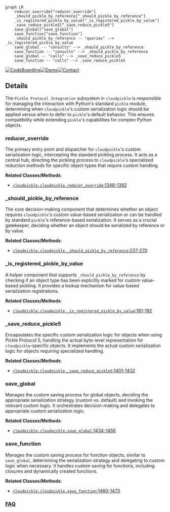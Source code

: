 ```mermaid
graph LR
    reducer_override["reducer_override"]
    _should_pickle_by_reference["_should_pickle_by_reference"]
    _is_registered_pickle_by_value["_is_registered_pickle_by_value"]
    _save_reduce_pickle5["_save_reduce_pickle5"]
    save_global["save_global"]
    save_function["save_function"]
    _should_pickle_by_reference -- "queries" --> _is_registered_pickle_by_value
    save_global -- "consults" --> _should_pickle_by_reference
    save_function -- "consults" --> _should_pickle_by_reference
    save_global -- "calls" --> _save_reduce_pickle5
    save_function -- "calls" --> _save_reduce_pickle5
```

[![CodeBoarding](https://img.shields.io/badge/Generated%20by-CodeBoarding-9cf?style=flat-square)](https://github.com/CodeBoarding/GeneratedOnBoardings)[![Demo](https://img.shields.io/badge/Try%20our-Demo-blue?style=flat-square)](https://www.codeboarding.org/demo)[![Contact](https://img.shields.io/badge/Contact%20us%20-%20contact@codeboarding.org-lightgrey?style=flat-square)](mailto:contact@codeboarding.org)

## Details

The `Pickle Protocol Integration` subsystem in `cloudpickle` is responsible for managing the interaction with Python's standard `pickle` module, determining when `cloudpickle`'s custom serialization logic should be applied versus when to defer to `pickle`'s default behavior. This ensures compatibility while extending `pickle`'s capabilities for complex Python objects.

### reducer_override
The primary entry point and dispatcher for `cloudpickle`'s custom serialization logic, intercepting the standard pickling process. It acts as a central hub, directing the pickling process to `cloudpickle`'s specialized reduction methods for specific object types that require custom handling.


**Related Classes/Methods**:

- <a href="https://github.com/cloudpipe/cloudpickle/blob/master/cloudpickle/cloudpickle.py#L1348-L1392" target="_blank" rel="noopener noreferrer">`cloudpickle.cloudpickle.reducer_override`:1348-1392</a>


### _should_pickle_by_reference
The core decision-making component that determines whether an object requires `cloudpickle`'s custom value-based serialization or can be handled by standard `pickle`'s reference-based serialization. It serves as a crucial gatekeeper, deciding whether an object should be serialized by reference or by value.


**Related Classes/Methods**:

- <a href="https://github.com/cloudpipe/cloudpickle/blob/master/cloudpickle/cloudpickle.py#L237-L270" target="_blank" rel="noopener noreferrer">`cloudpickle.cloudpickle._should_pickle_by_reference`:237-270</a>


### _is_registered_pickle_by_value
A helper component that supports `_should_pickle_by_reference` by checking if an object type has been explicitly marked for custom value-based pickling. It provides a lookup mechanism for value-based serialization registrations.


**Related Classes/Methods**:

- <a href="https://github.com/cloudpipe/cloudpickle/blob/master/cloudpickle/cloudpickle.py#L181-L192" target="_blank" rel="noopener noreferrer">`cloudpickle.cloudpickle._is_registered_pickle_by_value`:181-192</a>


### _save_reduce_pickle5
Encapsulates the specific custom serialization logic for objects when using Pickle Protocol 5, handling the actual byte-level representation for `cloudpickle`-specific objects. It implements the actual custom serialization logic for objects requiring specialized handling.


**Related Classes/Methods**:

- <a href="https://github.com/cloudpipe/cloudpickle/blob/master/cloudpickle/cloudpickle.py#L1401-L1432" target="_blank" rel="noopener noreferrer">`cloudpickle.cloudpickle._save_reduce_pickle5`:1401-1432</a>


### save_global
Manages the custom saving process for global objects, deciding the appropriate serialization strategy (custom vs. default) and invoking the relevant custom logic. It orchestrates decision-making and delegates to appropriate custom serialization logic.


**Related Classes/Methods**:

- <a href="https://github.com/cloudpipe/cloudpickle/blob/master/cloudpickle/cloudpickle.py#L1434-L1456" target="_blank" rel="noopener noreferrer">`cloudpickle.cloudpickle.save_global`:1434-1456</a>


### save_function
Manages the custom saving process for function objects, similar to `save_global`, determining the serialization strategy and delegating to custom logic when necessary. It handles custom saving for functions, including closures and dynamically created functions.


**Related Classes/Methods**:

- <a href="https://github.com/cloudpipe/cloudpickle/blob/master/cloudpickle/cloudpickle.py#L1460-L1473" target="_blank" rel="noopener noreferrer">`cloudpickle.cloudpickle.save_function`:1460-1473</a>




### [FAQ](https://github.com/CodeBoarding/GeneratedOnBoardings/tree/main?tab=readme-ov-file#faq)
